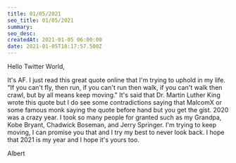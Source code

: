 ```yaml
---
title: 01/05/2021
seo_title: 01/05/2021
summary: 
seo_desc: 
createdAt: 2021-01-05 06:00:00
date: 2021-01-05T18:17:57.500Z
---
```

Hello Twitter World,

It's AF.  I just read this great quote online that I'm trying to uphold in my life. "If you can't fly, then run, if you can't run then walk, if you can't walk then crawl, but by all means keep moving." It's said that Dr. Martin Luther King wrote this quote but I do see some contradictions saying that MalcomX or some famous monk saying the quote before hand but you get the gist. 2020 was a crazy year. I took so many people for granted such as my Grandpa, Kobe Bryant, Chadwick Boseman, and Jerry Springer. I'm trying to keep moving, I can promise you that and I try my best to never look back. I hope that 2021 is my year and I hope it's yours too.

Albert 
